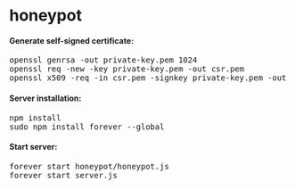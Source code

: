 honeypot
========
<h4>Generate self-signed certificate:</h4>
<pre>
openssl genrsa -out private-key.pem 1024
openssl req -new -key private-key.pem -out csr.pem
openssl x509 -req -in csr.pem -signkey private-key.pem -out public-cert.pem
</pre>

<h4>Server installation:</h4>
<pre>
npm install
sudo npm install forever --global
</pre>

<h4>Start server:</h4>
<pre>
forever start honeypot/honeypot.js
forever start server.js
</pre>